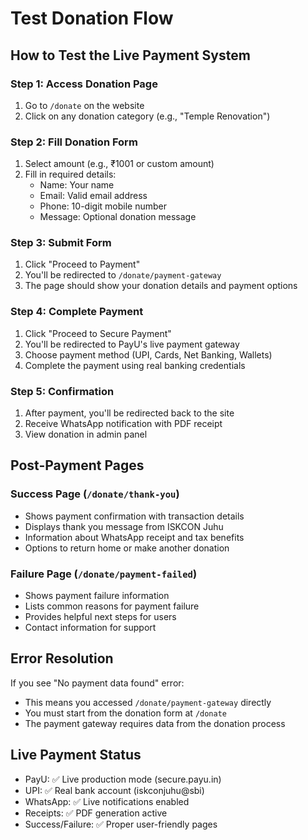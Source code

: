 # Test Donation Flow

## How to Test the Live Payment System

### Step 1: Access Donation Page
1. Go to `/donate` on the website
2. Click on any donation category (e.g., "Temple Renovation")

### Step 2: Fill Donation Form
1. Select amount (e.g., ₹1001 or custom amount)
2. Fill in required details:
   - Name: Your name
   - Email: Valid email address
   - Phone: 10-digit mobile number
   - Message: Optional donation message

### Step 3: Submit Form
1. Click "Proceed to Payment"
2. You'll be redirected to `/donate/payment-gateway`
3. The page should show your donation details and payment options

### Step 4: Complete Payment
1. Click "Proceed to Secure Payment"
2. You'll be redirected to PayU's live payment gateway
3. Choose payment method (UPI, Cards, Net Banking, Wallets)
4. Complete the payment using real banking credentials

### Step 5: Confirmation
1. After payment, you'll be redirected back to the site
2. Receive WhatsApp notification with PDF receipt
3. View donation in admin panel

## Post-Payment Pages

### Success Page (`/donate/thank-you`)
- Shows payment confirmation with transaction details
- Displays thank you message from ISKCON Juhu
- Information about WhatsApp receipt and tax benefits
- Options to return home or make another donation

### Failure Page (`/donate/payment-failed`)
- Shows payment failure information
- Lists common reasons for payment failure
- Provides helpful next steps for users
- Contact information for support

## Error Resolution

If you see "No payment data found" error:
- This means you accessed `/donate/payment-gateway` directly
- You must start from the donation form at `/donate`
- The payment gateway requires data from the donation process

## Live Payment Status
- PayU: ✅ Live production mode (secure.payu.in)
- UPI: ✅ Real bank account (iskconjuhu@sbi)
- WhatsApp: ✅ Live notifications enabled
- Receipts: ✅ PDF generation active
- Success/Failure: ✅ Proper user-friendly pages